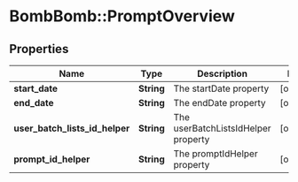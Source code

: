 # BombBomb::PromptOverview

## Properties
Name | Type | Description | Notes
------------ | ------------- | ------------- | -------------
**start_date** | **String** | The startDate property | [optional] 
**end_date** | **String** | The endDate property | [optional] 
**user_batch_lists_id_helper** | **String** | The userBatchListsIdHelper property | [optional] 
**prompt_id_helper** | **String** | The promptIdHelper property | [optional] 


